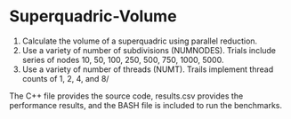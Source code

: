 # Superquadric-Volume
1. Calculate the volume of a superquadric using parallel reduction.
2. Use a variety of number of subdivisions (NUMNODES). Trials include series of nodes 10, 50, 100, 250, 500, 750, 1000, 5000.
3. Use a variety of number of threads (NUMT). Trails implement thread counts of 1, 2, 4, and 8/

The C++ file provides the source code, results.csv provides the performance results, and the BASH file is included to run the benchmarks.

